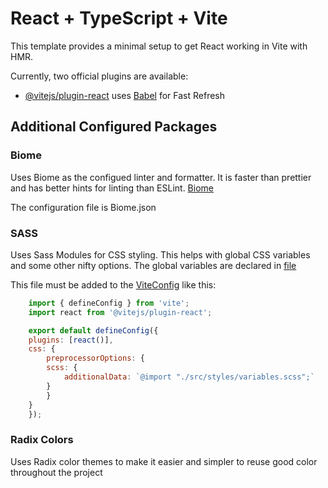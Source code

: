 # React + TypeScript + Vite

This template provides a minimal setup to get React working in Vite with HMR.

Currently, two official plugins are available:

- [@vitejs/plugin-react](https://github.com/vitejs/vite-plugin-react/blob/main/packages/plugin-react/README.md) uses [Babel](https://babeljs.io/) for Fast Refresh

## Additional Configured Packages

### Biome

Uses Biome as the configued linter and formatter. It is faster than prettier and has better hints for linting than ESLint. [Biome](https://biomejs.dev/)

The configuration file is Biome.json

### SASS

Uses Sass Modules for CSS styling. This helps with global CSS variables and some other nifty options. The global variables are declared in [file](./src/styles/variables.scss)

This file must be added to the [ViteConfig](./vite.config.ts) like this:

```javascript
    import { defineConfig } from 'vite';
    import react from '@vitejs/plugin-react';

    export default defineConfig({
    plugins: [react()],
    css: {
        preprocessorOptions: {
        scss: {
            additionalData: `@import "./src/styles/variables.scss";`
        }
        }
    }
    });
```

### Radix Colors

Uses Radix color themes to make it easier and simpler to reuse good color throughout the project
